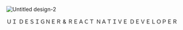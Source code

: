 ![Untitled design-2](https://github.com/SalimRaza01/SalimRaza01/assets/108859692/010d33d8-0888-42d9-98ae-7db12731452f)

ＵＩ  ＤＥＳＩＧＮＥＲ  &  ＲＥＡＣＴ  ＮＡＴＩＶＥ  ＤＥＶＥＬＯＰＥＲ
